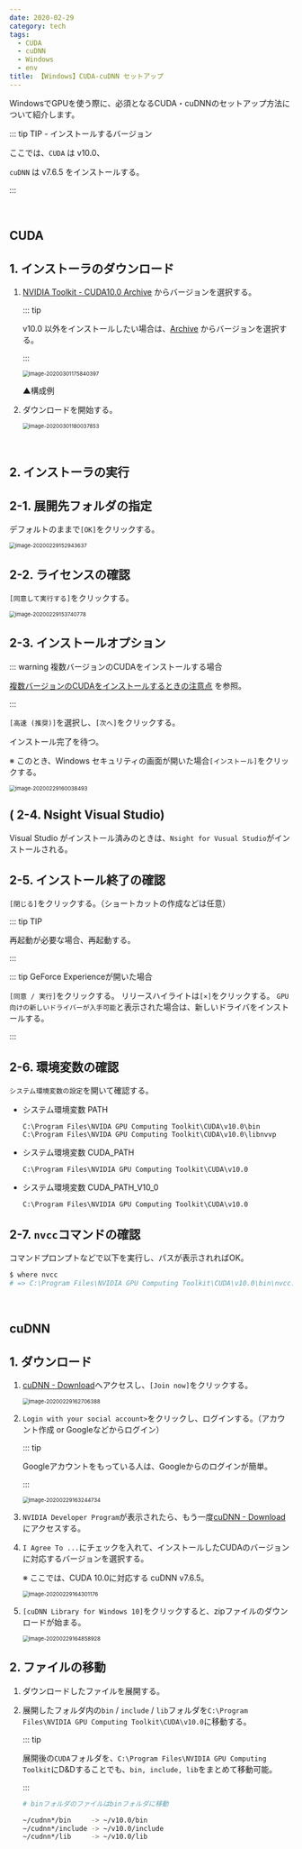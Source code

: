 ```yaml
---
date: 2020-02-29
category: tech
tags:
  - CUDA
  - cuDNN
  - Windows
  - env
title: 【Windows】CUDA-cuDNN セットアップ
---
```




WindowsでGPUを使う際に、必須となるCUDA・cuDNNのセットアップ方法について紹介します。

::: tip TIP - インストールするバージョン

ここでは、`CUDA` は v10.0、

`cuDNN` は v7.6.5 をインストールする。

:::

<br>

## CUDA

## 1. インストーラのダウンロード

1. [NVIDIA Toolkit - CUDA10.0 Archive](https://developer.nvidia.com/cuda-10.0-download-archive) からバージョンを選択する。

   ::: tip

   v10.0 以外をインストールしたい場合は、[Archive](https://developer.nvidia.com/cuda-toolkit-archive) からバージョンを選択する。

   :::

   <img src="../.vuepress/public/assets/image-20200301175840397.png" alt="image-20200301175840397" style="zoom:67%;" />

   ▲構成例

2. ダウンロードを開始する。

   <img src="../.vuepress/public/assets/image-20200301180037853.png" alt="image-20200301180037853" style="zoom:67%;" />

<br>

## 2. インストーラの実行

## <HC/> 2-1. 展開先フォルダの指定

デフォルトのままで`[OK]`をクリックする。

<img src="../.vuepress/public/assets/image-20200229152943637.png" alt="image-20200229152943637" style="zoom: 67%;" />

## <HC/> 2-2. ライセンスの確認

`[同意して実行する]`をクリックする。

<img src="../.vuepress/public/assets/image-20200229153740778.png" alt="image-20200229153740778" style="zoom:67%;" />

## <HC/> 2-3. インストールオプション

::: warning 複数バージョンのCUDAをインストールする場合

<u>[複数バージョンのCUDAをインストールするときの注意点](https://ichiya.netlify.app/posts/2020/02/29/_20200229-2.html)</u> を参照。

:::

 `[高速 (推奨)]`を選択し、`[次へ]`をクリックする。

インストール完了を待つ。

※ このとき、Windows セキュリティの画面が開いた場合`[インストール]`をクリックする。

<img src="../.vuepress/public/assets/image-20200229160038493-1582959671166.png" alt="image-20200229160038493" style="zoom:67%;" />

## (<HC/> 2-4. Nsight Visual Studio)

Visual Studio がインストール済みのときは、`Nsight for Vusual Studio`がインストールされる。

## <HC/> 2-5. インストール終了の確認

`[閉じる]`をクリックする。（ショートカットの作成などは任意）

::: tip TIP

再起動が必要な場合、再起動する。

:::

::: tip GeForce Experienceが開いた場合

`[同意 / 実行]`をクリックする。
リリースハイライトは`[×]`をクリックする。
`GPU向けの新しいドライバーが入手可能`と表示された場合は、新しいドライバをインストールする。

:::

## <HC/> 2-6. 環境変数の確認

`システム環境変数の設定`を開いて確認する。

+ システム環境変数 PATH

    ```
    C:\Program Files\NVIDA GPU Computing Toolkit\CUDA\v10.0\bin
    C:\Program Files\NVIDA GPU Computing Toolkit\CUDA\v10.0\libnvvp
    ```

+ システム環境変数 CUDA_PATH

    ```
    C:\Program Files\NVIDIA GPU Computing Toolkit\CUDA\v10.0
    ```

* システム環境変数 CUDA_PATH_V10_0

    ```
    C:\Program Files\NVIDIA GPU Computing Toolkit\CUDA\v10.0
    ```

## <HC/> 2-7. `nvcc`コマンドの確認

コマンドプロンプトなどで以下を実行し、パスが表示されればOK。

```sh
$ where nvcc
# => C:\Program Files\NVIDIA GPU Computing Toolkit\CUDA\v10.0\bin\nvcc.exe
```

<br>

## cuDNN

## 1. ダウンロード

1. [cuDNN - Download](https://developer.nvidia.com/rdp/form/cudnn-download-survey)へアクセスし、`[Join now]`をクリックする。

   <img src="../.vuepress/public/assets/image-20200229162706388.png" alt="image-20200229162706388" style="zoom:67%;" />

2. `Login with your social account>`をクリックし、ログインする。（アカウント作成 or Googleなどからログイン）

   ::: tip

   Googleアカウントをもっている人は、Googleからのログインが簡単。

   :::

   <img src="../.vuepress/public/assets/image-20200229163244734.png" alt="image-20200229163244734" style="zoom:67%;" />

3. `NVIDIA Developer Program`が表示されたら、もう一度[cuDNN - Download](https://developer.nvidia.com/rdp/form/cudnn-download-survey)にアクセスする。

4. `I Agree To ...`にチェックを入れて、インストールしたCUDAのバージョンに対応するバージョンを選択する。

   ※ ここでは、CUDA 10.0に対応する cuDNN v7.6.5。

   <img src="../.vuepress/public/assets/image-20200229164301176.png" alt="image-20200229164301176" style="zoom:67%;" />

5. `[cuDNN Library for Windows 10]`をクリックすると、zipファイルのダウンロードが始まる。

   <img src="../.vuepress/public/assets/image-20200229164858928.png" alt="image-20200229164858928" style="zoom:67%;" />

## 2. ファイルの移動

1. ダウンロードしたファイルを展開する。

2. 展開したフォルダ内の`bin` / `include` / `lib`フォルダを`C:\Program Files\NVIDIA GPU Computing Toolkit\CUDA\v10.0`に移動する。

   ::: tip

   展開後の`CUDA`フォルダを、`C:\Program Files\NVIDIA GPU Computing Toolkit`にD&Dすることでも、`bin, include, lib`をまとめて移動可能。

   :::

   ```sh
   # binフォルダのファイルはbinフォルダに移動

   ~/cudnn*/bin     -> ~/v10.0/bin
   ~/cudnn*/include -> ~/v10.0/include
   ~/cudnn*/lib     -> ~/v10.0/lib
   ```
